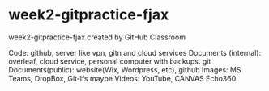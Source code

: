 # week2-gitpractice-fjax
week2-gitpractice-fjax created by GitHub Classroom


Code:  github, server like vpn, gitn and cloud services
Documents (internal): overleaf, cloud service, personal computer with backups.  git
Documents(public): website(Wix, Wordpress, etc), github
Images: MS Teams, DropBox, Git-lfs maybe
Videos: YouTube, CANVAS Echo360
